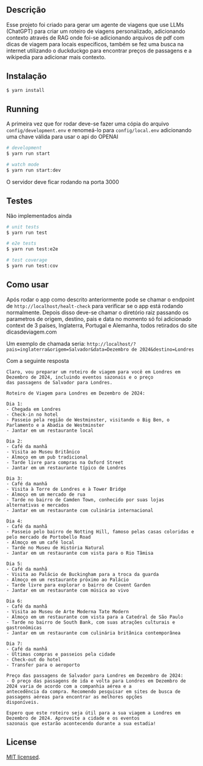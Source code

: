 ## Descrição
Esse projeto foi criado para gerar um agente de viagens que use LLMs (ChatGPT) para criar um roteiro de viagens personalizado, adicionando contexto através de RAG onde foi-se adicionando arquivos de pdf com dicas de viagem para locais especificos, também se fez uma busca na internet utilizando o duckduckgo para encontrar preços de passagens e a wikipedia para adicionar mais contexto.

## Instalação

```bash
$ yarn install
```

## Running 
A primeira vez que for rodar deve-se fazer uma cópia do arquivo `config/development.env` e renomeá-lo para `config/local.env` adicionando uma chave válida para usar o api do OPENAI
```bash
# development
$ yarn run start

# watch mode
$ yarn run start:dev
```
O servidor deve ficar rodando na porta 3000

## Testes
Não implementados ainda

```bash
# unit tests
$ yarn run test

# e2e tests
$ yarn run test:e2e

# test coverage
$ yarn run test:cov
```

## Como usar
Após rodar o app como descrito anteriormente pode se chamar o endpoint de `http://localhost/healt-check` para verificar se o app está rodando normalmente.
Depois disso deve-se chamar o diretório raiz passando os parametros de origem, destino, pais e data 
no momento só foi adicionado context de 3 países, Inglaterra, Portugal e Alemanha, todos retirados do site dicasdeviagem.com

Um exemplo de chamada seria:
`http://localhost/?pais=inglaterra&origem=Salvador&data=Dezembro de 2024&destino=Londres`

Com a seguinte resposta
```
Claro, vou preparar um roteiro de viagem para você em Londres em Dezembro de 2024, incluindo eventos sazonais e o preço
das passagens de Salvador para Londres.

Roteiro de Viagem para Londres em Dezembro de 2024:

Dia 1:
- Chegada em Londres
- Check-in no hotel
- Passeio pela região de Westminster, visitando o Big Ben, o Parlamento e a Abadia de Westminster
- Jantar em um restaurante local

Dia 2:
- Café da manhã
- Visita ao Museu Britânico
- Almoço em um pub tradicional
- Tarde livre para compras na Oxford Street
- Jantar em um restaurante típico de Londres

Dia 3:
- Café da manhã
- Visita à Torre de Londres e à Tower Bridge
- Almoço em um mercado de rua
- Tarde no bairro de Camden Town, conhecido por suas lojas alternativas e mercados
- Jantar em um restaurante com culinária internacional

Dia 4:
- Café da manhã
- Passeio pelo bairro de Notting Hill, famoso pelas casas coloridas e pelo mercado de Portobello Road
- Almoço em um café local
- Tarde no Museu de História Natural
- Jantar em um restaurante com vista para o Rio Tâmisa

Dia 5:
- Café da manhã
- Visita ao Palácio de Buckingham para a troca da guarda
- Almoço em um restaurante próximo ao Palácio
- Tarde livre para explorar o bairro de Covent Garden
- Jantar em um restaurante com música ao vivo

Dia 6:
- Café da manhã
- Visita ao Museu de Arte Moderna Tate Modern
- Almoço em um restaurante com vista para a Catedral de São Paulo
- Tarde no bairro de South Bank, com suas atrações culturais e gastronômicas
- Jantar em um restaurante com culinária britânica contemporânea

Dia 7:
- Café da manhã
- Últimas compras e passeios pela cidade
- Check-out do hotel
- Transfer para o aeroporto

Preço das passagens de Salvador para Londres em Dezembro de 2024:
- O preço das passagens de ida e volta para Londres em Dezembro de 2024 varia de acordo com a companhia aérea e a
antecedência da compra. Recomendo pesquisar em sites de busca de passagens aéreas para encontrar as melhores opções
disponíveis.

Espero que este roteiro seja útil para a sua viagem a Londres em Dezembro de 2024. Aproveite a cidade e os eventos
sazonais que estarão acontecendo durante a sua estadia!
```

## License
[MIT licensed](LICENSE).
